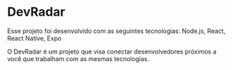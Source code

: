 # DevRadar
Esse projeto foi desenvolvido com as seguintes tecnologias:
Node.js, React, React Native, Expo

O DevRadar é um projeto que visa conectar desenvolvedores próximos a você que trabalham com as mesmas tecnologias.
